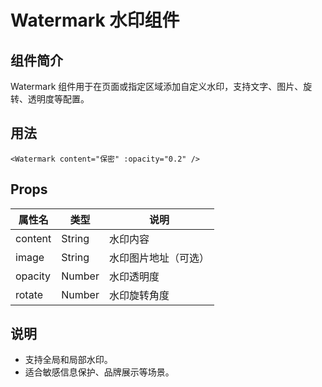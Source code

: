 # Watermark 水印组件

## 组件简介
Watermark 组件用于在页面或指定区域添加自定义水印，支持文字、图片、旋转、透明度等配置。

## 用法
```vue
<Watermark content="保密" :opacity="0.2" />
```

## Props
| 属性名 | 类型 | 说明 |
| ------ | ---- | ---- |
| content | String | 水印内容 |
| image | String | 水印图片地址（可选） |
| opacity | Number | 水印透明度 |
| rotate | Number | 水印旋转角度 |

## 说明
- 支持全局和局部水印。
- 适合敏感信息保护、品牌展示等场景。 